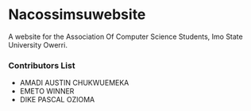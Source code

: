 # Nacossimsuwebsite
A website for the Association Of Computer Science Students, Imo State University Owerri.

### Contributors List

* AMADI AUSTIN CHUKWUEMEKA
* EMETO WINNER
* DIKE PASCAL OZIOMA
